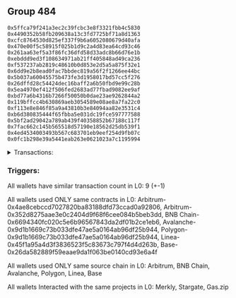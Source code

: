 ## Group 484

```0x42729b7c635fa20ce9246b86eb96e59568f0cd17
0x5ffca79f241a3ec2c39fcbc3e8f3321fbb4c5830
0x4490352b58fb209638a13c3fd7725bf71a8d1363
0xcfc8764530d825ef337f9b6a6052080679d40afa
0x470e00f5c58915f025b1d9c2a4d83ea64cd93c46
0x261aa63ef5a3f86fc36dfd58d33adc8b66d76e1b
0xebddd9ed3f108634971ab21ff405848ad49ca236
0xf537237ab2819c48610b0d853e2d5a5a875f32e1
0x6dd9e2b8ead0fac7bbdec819a56f2f1266ee44bc
0x5b037a60045575b473fe3d1958017bd57cc5f276
0x26dffd28c54424dec16baff2a6b50fbd9e99c28b
0x5ea4970ef412f506fed2683ad77fbad9082ee9af
0xbd77a6b4316b7266f50050b0dae23ae9262844a2
0x119bffcc4b630869aeb3054589e08ae8a7fa22c0
0xf113e8e846f85a9a43810b3e84094aa82e3531c4
0xb6d380835444f65fbba5e031dc19fce597777588
0x5bf2ad29042a789ab439f40358852b67188c117f
0x7fac662c145b565518d57190e18562d25db539f1
0x4ed4534003493b567c683701eb9eef254d9fb07c
0x0fc1b298e39a5441eab263e0621023a7c1195994
```
<details>
<summary>Transactions:</summary>

Hashes: 

Wallet: 0x42729b7c635fa20ce9246b86eb96e59568f0cd17

       Hash: 0x01c33001f5a14776277669fba10351e96d28b0cf8538a1da97429ca263108170
         - source chain: Arbitrum
         - destination chain: Aptos
         - project: Merkly
         - contract: 0x4ae8cebccd7027820ba83188dfd73ccad0a92806
       Hash: 0x1bd7df251fca2501520b8408a4401c03498d0618f50a5db01eb49479c4880462
         - source chain: Arbitrum
         - destination chain: BNB Chain
         - project: Stargate
         - contract: 0x352d8275aae3e0c2404d9f68f6cee084b5beb3dd
         - value USD: 13.145044619
       Hash: 0xfb45eeb1a701913e7193657e7bb953c9beacf7d69034be381534c7bdaa738835
         - source chain: BNB Chain
         - destination chain: Base
         - project: Stargate
         - contract: 0x6694340fc020c5e6b96567843da2df01b2ce1eb6
         - value USD: 12.986066434
       Hash: 0x85973a8bbc0091f60b36137ac65b88db5b2ccbd372059aa82069e350c29d583d
         - source chain: Arbitrum
         - destination chain: BNB Chain
         - project: Stargate
         - contract: 0x352d8275aae3e0c2404d9f68f6cee084b5beb3dd
         - value USD: 93.46812534
       Hash: 0x1431e47b54d68ef6405d1e40163a7ecc4f897e489ea96f7f66027bfdfbbf414f
         - source chain: BNB Chain
         - destination chain: Avalanche
         - project: Stargate
         - contract: 0x6694340fc020c5e6b96567843da2df01b2ce1eb6
         - value USD: 91.612189188
       Hash: 0xf845ab7c624774d295cc5d8333f4de7bf9f723b129d1aaeb09860db47f4e17de
         - source chain: Avalanche
         - destination chain: Polygon
         - project: Stargate
         - contract: 0x9d1b1669c73b033dfe47ae5a0164ab96df25b944
         - value USD: 88.009745992
       Hash: 0xf17a9699ae7160042f0a8a284b667918f2ce9676a79e5d61e3d1855026d7a80b
         - source chain: Polygon
         - destination chain: Base
         - project: Stargate
         - contract: 0x9d1b1669c73b033dfe47ae5a0164ab96df25b944
         - value USD: 87.285753439
       Hash: 0x52279d7588c3dc27430d8137b0ec9333748bc11fb22fadc07d34f8ac6220adcb
         - source chain: Linea
         - destination chain: Base
         - project: Stargate
         - contract: 0x45f1a95a4d3f3836523f5c83673c797f4d4d263b
         - value USD: 47.907550885
       Hash: 0x996a7bdbd322634ce74f0cfa0b4192d897db88de4dc5ea10626b9c51510838e6
         - source chain: Base
         - destination chain: Arbitrum
         - project: Gas.zip
         - contract: 0x26da582889f59eaae9da1f063be0140cd93e6a4f
         - value USD: 7.095787297e-05
Wallet: 0x5ffca79f241a3ec2c39fcbc3e8f3321fbb4c5830

       Hash:0xfd2a9aad8c6b501ee5e445775ad34d7f0280aa11fe503c8282fa60bd2b08f226
         - source chain: Arbitrum
         - destination chain: Aptos
         - project: Merkly
         - contract: 0x4ae8cebccd7027820ba83188dfd73ccad0a92806
       Hash:0xdbaa65e244fcda98f83075f27cae71fc9ff28cc5a9feb4417440e1cfa1ffda79
         - source chain: Arbitrum
         - destination chain: BNB Chain
         - project: Stargate
         - contract: 0x352d8275aae3e0c2404d9f68f6cee084b5beb3dd
         - value USD: 14.342381062
       Hash:0xe13a43dbf72c1bd041e90acd26eda113305544d5d4f68262add6db96bd366b76
         - source chain: BNB Chain
         - destination chain: Base
         - project: Stargate
         - contract: 0x6694340fc020c5e6b96567843da2df01b2ce1eb6
         - value USD: 14.407997228
       Hash:0x1e1c058bec0ce691741937edfa18dec958566e2ebe157e34a6da76bc0aa2b6ed
         - source chain: Arbitrum
         - destination chain: BNB Chain
         - project: Stargate
         - contract: 0x352d8275aae3e0c2404d9f68f6cee084b5beb3dd
         - value USD: 102.87930175
       Hash:0x1eac9abdd241f96ed7778dc0ba9104fbd4be47529faa6af1e7ae9048770a0f2a
         - source chain: BNB Chain
         - destination chain: Avalanche
         - project: Stargate
         - contract: 0x6694340fc020c5e6b96567843da2df01b2ce1eb6
         - value USD: 100.833993342
       Hash:0xa74210b44fe9e5e35fc6ac284c35567017610000edb90deebae1d61db7ef586a
         - source chain: Avalanche
         - destination chain: Polygon
         - project: Stargate
         - contract: 0x9d1b1669c73b033dfe47ae5a0164ab96df25b944
         - value USD: 97.239902916
       Hash:0x7ad5673dc9cdf68329f17392e8f3d32408b8eb5422861b21708a28bc6be049e0
         - source chain: Polygon
         - destination chain: Base
         - project: Stargate
         - contract: 0x9d1b1669c73b033dfe47ae5a0164ab96df25b944
         - value USD: 96.509806118
       Hash:0x95a88d5fe16b07ed534137c2c9de7ea77fa3b46a977579011a6f0886cc865c5d
         - source chain: Linea
         - destination chain: Base
         - project: Stargate
         - contract: 0x45f1a95a4d3f3836523f5c83673c797f4d4d263b
         - value USD: 52.500122325
       Hash:0x042873e16e4fe60610bd3f493d70ae6eb60364cdddac32137d4952d10e502f45
         - source chain: Base
         - destination chain: Linea
         - project: Gas.zip
         - contract: 0x26da582889f59eaae9da1f063be0140cd93e6a4f
         - value USD: 2.652217296e-05
Wallet: 0x4490352b58fb209638a13c3fd7725bf71a8d1363

       Hash:0x0f24bb27e19c77eb2066361cc298c6142175d46b30a3fdcdb0104d0902eacea1
         - source chain: Arbitrum
         - destination chain: Aptos
         - project: Merkly
         - contract: 0x4ae8cebccd7027820ba83188dfd73ccad0a92806
       Hash:0xa7662733b48f44d4b35fd3f72aa280f2e66aaf87f2d0b0a2a16300b544c68f8e
         - source chain: Arbitrum
         - destination chain: BNB Chain
         - project: Stargate
         - contract: 0x352d8275aae3e0c2404d9f68f6cee084b5beb3dd
         - value USD: 18.703191665
       Hash:0xd5d1d89a998efa7d199a96b9e3e1e18154b57f9f62ec57f8352bf3e403d53fc0
         - source chain: BNB Chain
         - destination chain: Base
         - project: Stargate
         - contract: 0x6694340fc020c5e6b96567843da2df01b2ce1eb6
         - value USD: 19.244418911
       Hash:0xd656c6b5347ba20ce0e71291c217cabe6b827526bede8adb2561d608cd0928a7
         - source chain: Arbitrum
         - destination chain: BNB Chain
         - project: Stargate
         - contract: 0x352d8275aae3e0c2404d9f68f6cee084b5beb3dd
         - value USD: 97.013568683
       Hash:0x3db3c3fc7ecd0d96b30d2427334244f368842b26a78140176a1f11e48104b035
         - source chain: BNB Chain
         - destination chain: Avalanche
         - project: Stargate
         - contract: 0x6694340fc020c5e6b96567843da2df01b2ce1eb6
         - value USD: 95.298239571
       Hash:0xe3d506bfceffdf704ed3e5257bdd2caada3a413f4339403af9becae014896dac
         - source chain: Avalanche
         - destination chain: Polygon
         - project: Stargate
         - contract: 0x9d1b1669c73b033dfe47ae5a0164ab96df25b944
         - value USD: 91.869170555
       Hash:0xba0830f2959abb025cc4728c7fe3cee7ffe4d4d7b679a3f2951cf0689f930ad2
         - source chain: Polygon
         - destination chain: Base
         - project: Stargate
         - contract: 0x9d1b1669c73b033dfe47ae5a0164ab96df25b944
         - value USD: 91.007182696
       Hash:0xebeecda1dcf800f193ca59fe2f04a5c2e72dfef88347e1aaa80c6e1b535d09e5
         - source chain: Linea
         - destination chain: Base
         - project: Stargate
         - contract: 0x45f1a95a4d3f3836523f5c83673c797f4d4d263b
         - value USD: 52.602546948
       Hash:0x1a3b56a93e40639f85ca93a0c4b75efe2436ca6f5a7885d6a26875fd2099f8bc
         - source chain: Base
         - destination chain: Linea
         - project: Gas.zip
         - contract: 0x26da582889f59eaae9da1f063be0140cd93e6a4f
         - value USD: 0.0001277886516
Wallet: 0xcfc8764530d825ef337f9b6a6052080679d40afa

       Hash:0x5d01abe9f5e3b47ec3a992f88718ab30902b8caf3b48842d814a7732a70880e1
         - source chain: Arbitrum
         - destination chain: Aptos
         - project: Merkly
         - contract: 0x4ae8cebccd7027820ba83188dfd73ccad0a92806
       Hash:0x7541d6e9ea837806fdb97a8cd3bb433ba420689850cadc3da9e4f5e7b9e295aa
         - source chain: Arbitrum
         - destination chain: BNB Chain
         - project: Stargate
         - contract: 0x352d8275aae3e0c2404d9f68f6cee084b5beb3dd
         - value USD: 18.360110725
       Hash:0x6b9124f5222342305c2edb87a18e06e34b25e4ee36631457bb0481ecb57ec438
         - source chain: BNB Chain
         - destination chain: Base
         - project: Stargate
         - contract: 0x6694340fc020c5e6b96567843da2df01b2ce1eb6
         - value USD: 18.762492482
       Hash:0x7e65e3944d8c2c18c8bbb016079d719df615d28d3ee78b540dff1fe5246e37d6
         - source chain: Arbitrum
         - destination chain: BNB Chain
         - project: Stargate
         - contract: 0x352d8275aae3e0c2404d9f68f6cee084b5beb3dd
         - value USD: 91.235650771
       Hash:0x989c1fa19788b78d617973623feee3897f64e5e2fc86e77a8ca605363956e2c2
         - source chain: BNB Chain
         - destination chain: Avalanche
         - project: Stargate
         - contract: 0x6694340fc020c5e6b96567843da2df01b2ce1eb6
         - value USD: 89.334756332
       Hash:0x9398bb40e678a33481147b4ba1b782ff101141a1144ef7c48b3db8ee372a8701
         - source chain: Avalanche
         - destination chain: Polygon
         - project: Stargate
         - contract: 0x9d1b1669c73b033dfe47ae5a0164ab96df25b944
         - value USD: 86.520789316
       Hash:0x4379a18ccc399e246c6b8f1544fb319b3c8b1248b620596a523ba96c5a12b4d0
         - source chain: Polygon
         - destination chain: Base
         - project: Stargate
         - contract: 0x9d1b1669c73b033dfe47ae5a0164ab96df25b944
         - value USD: 85.2574087
       Hash:0xd404b472561a7235a36de2f989d201899646792a2b11c8ad639e04b8716e6c19
         - source chain: Linea
         - destination chain: Base
         - project: Stargate
         - contract: 0x45f1a95a4d3f3836523f5c83673c797f4d4d263b
         - value USD: 53.158242283
       Hash:0x21d896eea45d366176f45a667ae0ebb5f992428af2158951deb95d3e99c4d00f
         - source chain: Base
         - destination chain: Linea
         - project: Gas.zip
         - contract: 0x26da582889f59eaae9da1f063be0140cd93e6a4f
         - value USD: 0.0001642996949
Wallet: 0x470e00f5c58915f025b1d9c2a4d83ea64cd93c46

       Hash:0xc6d14e5afb22ed3e5a4ee58b27c26ceb533d063df750d6322fba45ba1582d86a
         - source chain: Arbitrum
         - destination chain: Aptos
         - project: Merkly
         - contract: 0x4ae8cebccd7027820ba83188dfd73ccad0a92806
       Hash:0xdcd46028e7411444f0738b37a1c0bee565406ef252e6eb141c1483f76195408e
         - source chain: Arbitrum
         - destination chain: BNB Chain
         - project: Stargate
         - contract: 0x352d8275aae3e0c2404d9f68f6cee084b5beb3dd
         - value USD: 17.502313948
       Hash:0x1a5d8ee77c72a33571fe58df1e98847722ed805ad1125901a59c9a7466858b75
         - source chain: BNB Chain
         - destination chain: Base
         - project: Stargate
         - contract: 0x6694340fc020c5e6b96567843da2df01b2ce1eb6
         - value USD: 17.898197906
       Hash:0x738526b46092b5aa9bf1aca82439bc66027a3051329c80c12028d7350794062d
         - source chain: Arbitrum
         - destination chain: BNB Chain
         - project: Stargate
         - contract: 0x352d8275aae3e0c2404d9f68f6cee084b5beb3dd
         - value USD: 94.560780129
       Hash:0x4aa6751015b5456cf1af1b1f1aaf6d2f47a1b48962b52da9ecbde712cb110c78
         - source chain: BNB Chain
         - destination chain: Avalanche
         - project: Stargate
         - contract: 0x6694340fc020c5e6b96567843da2df01b2ce1eb6
         - value USD: 92.482980984
       Hash:0x6c5178aeed4da7d7364f9a8a25a621eb17666218b698114464d9c19fb255823c
         - source chain: Avalanche
         - destination chain: Polygon
         - project: Stargate
         - contract: 0x9d1b1669c73b033dfe47ae5a0164ab96df25b944
         - value USD: 89.564302958
       Hash:0xc84bb5dc9f767f2af468af192c98e38babca2ad52885918f39849ee61b078ebd
         - source chain: Polygon
         - destination chain: Base
         - project: Stargate
         - contract: 0x9d1b1669c73b033dfe47ae5a0164ab96df25b944
         - value USD: 88.456098505
       Hash:0x13afbb269cb5601d850a7c3cd18a75c65b342bb5c4a07861cebda623189f11e3
         - source chain: Linea
         - destination chain: Base
         - project: Stargate
         - contract: 0x45f1a95a4d3f3836523f5c83673c797f4d4d263b
         - value USD: 52.173132506
       Hash:0x918750f62d7bb3efb1d065fe62da212bc3513d87e35cd99dabd61e52e95375cd
         - source chain: Base
         - destination chain: Kava
         - project: Gas.zip
         - contract: 0x26da582889f59eaae9da1f063be0140cd93e6a4f
         - value USD: 6.096807983e-09
Wallet: 0x261aa63ef5a3f86fc36dfd58d33adc8b66d76e1b

       Hash:0xd369cfbc0629bd84964f7e5eab2d3b78c15f4b6b88413801974a7be4d4684b78
         - source chain: Arbitrum
         - destination chain: Aptos
         - project: Merkly
         - contract: 0x4ae8cebccd7027820ba83188dfd73ccad0a92806
       Hash:0x87d368ccd6a0c7ce1d5a7a878a31de577333ed8342467c9b85e7a2daa6681548
         - source chain: Arbitrum
         - destination chain: BNB Chain
         - project: Stargate
         - contract: 0x352d8275aae3e0c2404d9f68f6cee084b5beb3dd
         - value USD: 20.018114605
       Hash:0xb85df8b757646dc0ad7eaa50ec9ed4d6841621d9338e44a82c4bf097cb6e4bac
         - source chain: BNB Chain
         - destination chain: Base
         - project: Stargate
         - contract: 0x6694340fc020c5e6b96567843da2df01b2ce1eb6
         - value USD: 20.699566142
       Hash:0xcaa6e3e068a3dee1db873ad1d6684bf2ddc445db97736bce9da86baccabb1ea0
         - source chain: Arbitrum
         - destination chain: BNB Chain
         - project: Stargate
         - contract: 0x352d8275aae3e0c2404d9f68f6cee084b5beb3dd
         - value USD: 102.044023652
       Hash:0x6a2a4a4c93e03472319b0cbd8813a52bdb4d1b533773a0da5bd7dafffe17fb1b
         - source chain: BNB Chain
         - destination chain: Avalanche
         - project: Stargate
         - contract: 0x6694340fc020c5e6b96567843da2df01b2ce1eb6
         - value USD: 99.980529866
       Hash:0x3a3c50ea66830b1c5de021680b9dbd48dd7042fd9fc40c1636ba85c8d14c84b3
         - source chain: Avalanche
         - destination chain: Polygon
         - project: Stargate
         - contract: 0x9d1b1669c73b033dfe47ae5a0164ab96df25b944
         - value USD: 96.989976381
       Hash:0x3794bb94113f3b145f2faebaa883944070c312c4a38318ffd5fa0cedd8ea3b4c
         - source chain: Polygon
         - destination chain: Base
         - project: Stargate
         - contract: 0x9d1b1669c73b033dfe47ae5a0164ab96df25b944
         - value USD: 95.857701929
       Hash:0xcb4a88ed24d4fb7d7c53c50d455cb0ca997d6b3fd6a680d5b6e5ee28699731a0
         - source chain: Linea
         - destination chain: Base
         - project: Stargate
         - contract: 0x45f1a95a4d3f3836523f5c83673c797f4d4d263b
         - value USD: 37.484540052
       Hash:0x66888211cd4f6dfd050310c4d8b3a2b8c6a564bee924e7f3419e52c4ef5e519a
         - source chain: Base
         - destination chain: Metis
         - project: Gas.zip
         - contract: 0x26da582889f59eaae9da1f063be0140cd93e6a4f
         - value USD: 2.981821373e-06
Wallet: 0xebddd9ed3f108634971ab21ff405848ad49ca236

       Hash:0x65b38fc045ff323ac820325f3aafb8ef9f0a25bae0005486b7453b3da484a7a1
         - source chain: Arbitrum
         - destination chain: Aptos
         - project: Merkly
         - contract: 0x4ae8cebccd7027820ba83188dfd73ccad0a92806
       Hash:0x89f936bd2575b90c4ec6300ff27176c1bac0e43bb4b6e1f9519dc9ea01d0cbcf
         - source chain: Arbitrum
         - destination chain: BNB Chain
         - project: Stargate
         - contract: 0x352d8275aae3e0c2404d9f68f6cee084b5beb3dd
         - value USD: 19.194165776
       Hash:0x86d65d43a41aa5ae84df79a493711312cb68d4ab02f28b3fce827c19f527cf0e
         - source chain: BNB Chain
         - destination chain: Base
         - project: Stargate
         - contract: 0x6694340fc020c5e6b96567843da2df01b2ce1eb6
         - value USD: 19.723411418
       Hash:0xb085d33b1115295b9e930f267d464c081d965878ce698b35a0535e7431ec7802
         - source chain: Arbitrum
         - destination chain: BNB Chain
         - project: Stargate
         - contract: 0x352d8275aae3e0c2404d9f68f6cee084b5beb3dd
         - value USD: 95.472035877
       Hash:0x5b051706b08ccaba5b49b02ce86cae58888461a0984da610caa8f36a95fb6e29
         - source chain: BNB Chain
         - destination chain: Avalanche
         - project: Stargate
         - contract: 0x6694340fc020c5e6b96567843da2df01b2ce1eb6
         - value USD: 93.913048717
       Hash:0x213f7014d2e323c82b0a44577a386a5019f9342a09ba1d02db898840abe28c8f
         - source chain: Avalanche
         - destination chain: Polygon
         - project: Stargate
         - contract: 0x9d1b1669c73b033dfe47ae5a0164ab96df25b944
         - value USD: 91.734851819
       Hash:0x13ebc27eb0ead1620996c8c8a49a020c8ba48a5c0ad718305b16fce80966c140
         - source chain: Polygon
         - destination chain: Base
         - project: Stargate
         - contract: 0x9d1b1669c73b033dfe47ae5a0164ab96df25b944
         - value USD: 90.607535577
       Hash:0x22ff84ebbc7d1747528a762cb0be354f8876bf21297baf8167ec37e4c1c06146
         - source chain: Linea
         - destination chain: Base
         - project: Stargate
         - contract: 0x45f1a95a4d3f3836523f5c83673c797f4d4d263b
         - value USD: 49.779289381
       Hash:0x05dd0141017d84fb685cfcee987b8b6a333231e2d52000dc26a3775b64b5c75f
         - source chain: Base
         - destination chain: Linea
         - project: Gas.zip
         - contract: 0x26da582889f59eaae9da1f063be0140cd93e6a4f
         - value USD: 0.0001043664728
Wallet: 0xf537237ab2819c48610b0d853e2d5a5a875f32e1

       Hash:0xb6cb864e40c224dc13c2c60d332810f9377b5aebd416542f0ab1a2aa1db89508
         - source chain: Arbitrum
         - destination chain: Aptos
         - project: Merkly
         - contract: 0x4ae8cebccd7027820ba83188dfd73ccad0a92806
       Hash:0xc6f27bd03210a9e80777223510720f1b31a747c365f13b8caccd806d718dd18c
         - source chain: Arbitrum
         - destination chain: BNB Chain
         - project: Stargate
         - contract: 0x352d8275aae3e0c2404d9f68f6cee084b5beb3dd
         - value USD: 18.415122384
       Hash:0xa35a784f609a0f3378e7a23559a37c0e838366240cc247f575c90f051b0d029c
         - source chain: BNB Chain
         - destination chain: Base
         - project: Stargate
         - contract: 0x6694340fc020c5e6b96567843da2df01b2ce1eb6
         - value USD: 18.843838042
       Hash:0x7161f4b702dd43b52274838fb8cf8c340a22b29521964b62fe5654c28536ece5
         - source chain: Arbitrum
         - destination chain: BNB Chain
         - project: Stargate
         - contract: 0x352d8275aae3e0c2404d9f68f6cee084b5beb3dd
         - value USD: 93.583611009
       Hash:0x7bde92b579255a8343446ca27cde0b724b05284f85a9975cae3d5aa716586110
         - source chain: BNB Chain
         - destination chain: Avalanche
         - project: Stargate
         - contract: 0x6694340fc020c5e6b96567843da2df01b2ce1eb6
         - value USD: 92.008754074
       Hash:0x74cc1955777375d2670f6909e765e64cc5fe11af7e017b6ea303cdf33a7752cf
         - source chain: Avalanche
         - destination chain: Polygon
         - project: Stargate
         - contract: 0x9d1b1669c73b033dfe47ae5a0164ab96df25b944
         - value USD: 89.620352769
       Hash:0x0f8720840e21a53ccd5413ff4a59e8846cfc9ae86589c99dac4cc6877fbb88b4
         - source chain: Polygon
         - destination chain: Base
         - project: Stargate
         - contract: 0x9d1b1669c73b033dfe47ae5a0164ab96df25b944
         - value USD: 88.514635957
       Hash:0x69b9c2dd763886233b7e2c75fda373749eb18a0ad158d518b400c5bf5e6dd320
         - source chain: Linea
         - destination chain: Base
         - project: Stargate
         - contract: 0x45f1a95a4d3f3836523f5c83673c797f4d4d263b
         - value USD: 48.315424796
       Hash:0x7ec2b681fb44f57ad85e26d34e2cdca7e78ed96ce361b90699bca91bece3636a
         - source chain: Base
         - destination chain: Arbitrum
         - project: Gas.zip
         - contract: 0x26da582889f59eaae9da1f063be0140cd93e6a4f
         - value USD: 0.0001522441617
Wallet: 0x6dd9e2b8ead0fac7bbdec819a56f2f1266ee44bc

       Hash:0xb37283f482969534fa780641fb038de98d260a335f9a2cdab4364ce42b9ca1cb
         - source chain: Arbitrum
         - destination chain: Aptos
         - project: Merkly
         - contract: 0x4ae8cebccd7027820ba83188dfd73ccad0a92806
       Hash:0x7b41410c695e5948a9d161ede7596b5f9639682df1d39ef03a5db22a2b32822b
         - source chain: Arbitrum
         - destination chain: BNB Chain
         - project: Stargate
         - contract: 0x352d8275aae3e0c2404d9f68f6cee084b5beb3dd
         - value USD: 16.371664178
       Hash:0xaa9f9c5cc431fd41757f03db8c2bb4f65f39b1629b82aeeae972b1f3e57269f3
         - source chain: BNB Chain
         - destination chain: Base
         - project: Stargate
         - contract: 0x6694340fc020c5e6b96567843da2df01b2ce1eb6
         - value USD: 16.398396644
       Hash:0x66138e48ae58928f0a7096e7a9d595e772ddddd80174bf788400fc947c882cb4
         - source chain: Arbitrum
         - destination chain: BNB Chain
         - project: Stargate
         - contract: 0x352d8275aae3e0c2404d9f68f6cee084b5beb3dd
         - value USD: 96.76405799
       Hash:0x8aa5d068631873f902d14ea7d5296fbadfa152fc137515f34628bdb97d3c0b06
         - source chain: BNB Chain
         - destination chain: Avalanche
         - project: Stargate
         - contract: 0x6694340fc020c5e6b96567843da2df01b2ce1eb6
         - value USD: 95.214726129
       Hash:0x10dcdaa0ddffe8f4d0869dc3f11b0e3ff78615d289cee5b800a69de21fbf61ec
         - source chain: Avalanche
         - destination chain: Polygon
         - project: Stargate
         - contract: 0x9d1b1669c73b033dfe47ae5a0164ab96df25b944
         - value USD: 93.080454305
       Hash:0x610dc4caabd789e2fe391e8b07a2672b7a5853db6f42606c3832985a23a4daed
         - source chain: Polygon
         - destination chain: Base
         - project: Stargate
         - contract: 0x9d1b1669c73b033dfe47ae5a0164ab96df25b944
         - value USD: 91.895774469
       Hash:0xc800ce81978303c350d829b24b62816f0e36798b105207079a470bd635f6e067
         - source chain: Linea
         - destination chain: Base
         - project: Stargate
         - contract: 0x45f1a95a4d3f3836523f5c83673c797f4d4d263b
         - value USD: 54.300280487
       Hash:0x764c28be1adfcfd204c1b8d06d0320673c91425bb89b0072f169d79032365d7a
         - source chain: Base
         - destination chain: Linea
         - project: Gas.zip
         - contract: 0x26da582889f59eaae9da1f063be0140cd93e6a4f
         - value USD: 8.266651314e-05
Wallet: 0x5b037a60045575b473fe3d1958017bd57cc5f276

       Hash:0x44de739807b1e84e07b83e749420e0af9364b8cfbde8ec2cd588bd5dba9e71fd
         - source chain: Arbitrum
         - destination chain: Aptos
         - project: Merkly
         - contract: 0x4ae8cebccd7027820ba83188dfd73ccad0a92806
       Hash:0xe93dd60bfe76a9d5b91ff7b09806d1ded72b7aa9d22089f866ab72a4a38a5727
         - source chain: Arbitrum
         - destination chain: BNB Chain
         - project: Stargate
         - contract: 0x352d8275aae3e0c2404d9f68f6cee084b5beb3dd
         - value USD: 15.743346777
       Hash:0x261f42f760617c9fca45465130495e2e7001b6355888a23a1a06625e58c4b80b
         - source chain: BNB Chain
         - destination chain: Base
         - project: Stargate
         - contract: 0x6694340fc020c5e6b96567843da2df01b2ce1eb6
         - value USD: 15.840705408
       Hash:0xdbee2d94ef7588dbf6cd5d2bb1aac94db459da35d4b6f222d97706032a5cc6a3
         - source chain: Arbitrum
         - destination chain: BNB Chain
         - project: Stargate
         - contract: 0x352d8275aae3e0c2404d9f68f6cee084b5beb3dd
         - value USD: 106.731404044
       Hash:0x90a9039bbd5dd50f5bc499c4e084ccfb57bf28c5cf8332a3c429cb9ea2075976
         - source chain: BNB Chain
         - destination chain: Avalanche
         - project: Stargate
         - contract: 0x6694340fc020c5e6b96567843da2df01b2ce1eb6
         - value USD: 105.123841638
       Hash:0x9952fdf028c5c66964cd9e9f7dabd6e034d23be9272031ca84415eccab30e3d2
         - source chain: Avalanche
         - destination chain: Polygon
         - project: Stargate
         - contract: 0x9d1b1669c73b033dfe47ae5a0164ab96df25b944
         - value USD: 102.710362279
       Hash:0xed2d70284287dbffa95a39bafe5a317687585e969041ef4cdabc00163a3da2db
         - source chain: Polygon
         - destination chain: Base
         - project: Stargate
         - contract: 0x9d1b1669c73b033dfe47ae5a0164ab96df25b944
         - value USD: 101.599046724
       Hash:0x9c66e34ffdda0eb0199f7d6fe12d01f919897380982cb029303b437d031195ed
         - source chain: Linea
         - destination chain: Base
         - project: Stargate
         - contract: 0x45f1a95a4d3f3836523f5c83673c797f4d4d263b
         - value USD: 53.700829303
       Hash:0x7aff9f70f07212e546138bf31274a80fa9b4e0a42b231c258a9fc9543001f06e
         - source chain: Base
         - destination chain: Base
         - project: Gas.zip
         - contract: 0x26da582889f59eaae9da1f063be0140cd93e6a4f
         - value USD: 0.0001070525488
Wallet: 0x26dffd28c54424dec16baff2a6b50fbd9e99c28b

       Hash:0xa6250775159adf29bd30a80a5c38dd87852ee9f44ea759f05a1847d6c9f744f7
         - source chain: Arbitrum
         - destination chain: Aptos
         - project: Merkly
         - contract: 0x4ae8cebccd7027820ba83188dfd73ccad0a92806
       Hash:0x99216c53ee474120bd1046dbe43550f823fe0152ed1fb9ec0c19b72349ca4adf
         - source chain: Arbitrum
         - destination chain: BNB Chain
         - project: Stargate
         - contract: 0x352d8275aae3e0c2404d9f68f6cee084b5beb3dd
         - value USD: 13.751691699
       Hash:0xe890725f4119c443d17c726051cab9744c4b1b45d548b8fdc494f4a1962b07eb
         - source chain: BNB Chain
         - destination chain: Base
         - project: Stargate
         - contract: 0x6694340fc020c5e6b96567843da2df01b2ce1eb6
         - value USD: 13.547850956
       Hash:0x25e2a22435ff8f67e1b7410e37aa538db2b12b16f56033dabe79e3935e996520
         - source chain: Arbitrum
         - destination chain: BNB Chain
         - project: Stargate
         - contract: 0x352d8275aae3e0c2404d9f68f6cee084b5beb3dd
         - value USD: 91.170055439
       Hash:0x3798edbcf40995b685002a7146788b033cfa6547cba793f76fd8e70b9000f60b
         - source chain: BNB Chain
         - destination chain: Avalanche
         - project: Stargate
         - contract: 0x6694340fc020c5e6b96567843da2df01b2ce1eb6
         - value USD: 89.761645027
       Hash:0x12bd941281f8cc8912933285ef9c700609732627647e382ceca7ae79fad480a2
         - source chain: Avalanche
         - destination chain: Polygon
         - project: Stargate
         - contract: 0x9d1b1669c73b033dfe47ae5a0164ab96df25b944
         - value USD: 87.638004348
       Hash:0x808e06a0fbed5a5b7aa6ba7f23bb878342a6dba2140f8095f8a1df077b21da52
         - source chain: Polygon
         - destination chain: Base
         - project: Stargate
         - contract: 0x9d1b1669c73b033dfe47ae5a0164ab96df25b944
         - value USD: 86.558178404
       Hash:0x57ee1b12dcbd7bf2a45b93f2cb80305132240acf8cc49c70179bc73869585819
         - source chain: Linea
         - destination chain: Base
         - project: Stargate
         - contract: 0x45f1a95a4d3f3836523f5c83673c797f4d4d263b
         - value USD: 53.261137825
       Hash:0xfdd853b6edd1b01532d5e44d1d578f943b872bd062f55ef7753ad94f85225c3f
         - source chain: Base
         - destination chain: Scroll
         - project: Gas.zip
         - contract: 0x26da582889f59eaae9da1f063be0140cd93e6a4f
         - value USD: 6.471343787e-05
Wallet: 0x5ea4970ef412f506fed2683ad77fbad9082ee9af

       Hash:0xf87f02f82f401538df37af4ee751c146342879b45e1ebbbae0071af2ceb51999
         - source chain: Arbitrum
         - destination chain: Aptos
         - project: Merkly
         - contract: 0x4ae8cebccd7027820ba83188dfd73ccad0a92806
       Hash:0xbc092be29fab5cc554e6271dcab78c822edda42f5d809586e5a44ce422640bb6
         - source chain: Arbitrum
         - destination chain: BNB Chain
         - project: Stargate
         - contract: 0x352d8275aae3e0c2404d9f68f6cee084b5beb3dd
         - value USD: 15.199702205
       Hash:0xc0e58fdf2c6becec1023ddf6e9e519afe5115b77f8000fc3f7dd5f22834293f3
         - source chain: BNB Chain
         - destination chain: Base
         - project: Stargate
         - contract: 0x6694340fc020c5e6b96567843da2df01b2ce1eb6
         - value USD: 15.157419709
       Hash:0x32ba121c86aaebe1c9395e6477587816380dc034e8d5a946bab8165ac8e1b0c5
         - source chain: Arbitrum
         - destination chain: BNB Chain
         - project: Stargate
         - contract: 0x352d8275aae3e0c2404d9f68f6cee084b5beb3dd
         - value USD: 99.617214399
       Hash:0x3ca0dc84cd2d5d308e85f3e1988ef20e7a335291c65489b5eb7ffbef0d0e3ef1
         - source chain: BNB Chain
         - destination chain: Avalanche
         - project: Stargate
         - contract: 0x6694340fc020c5e6b96567843da2df01b2ce1eb6
         - value USD: 97.932278107
       Hash:0xe2545db4700c599fd46ae556ba819c9fc8c6340140e24e7aab81ed616f8f3838
         - source chain: Avalanche
         - destination chain: Polygon
         - project: Stargate
         - contract: 0x9d1b1669c73b033dfe47ae5a0164ab96df25b944
         - value USD: 96.366372106
       Hash:0x810b5b26d35e6d86efaa9f5e36ba29bba3668b09cae8c2c67239c0d1521bae73
         - source chain: Polygon
         - destination chain: Base
         - project: Stargate
         - contract: 0x9d1b1669c73b033dfe47ae5a0164ab96df25b944
         - value USD: 94.756497309
       Hash:0xcbb646826cba0b3d276bfea3c569ec6bd9fd7adb209f7b99083d2805a7be49a8
         - source chain: Linea
         - destination chain: Base
         - project: Stargate
         - contract: 0x45f1a95a4d3f3836523f5c83673c797f4d4d263b
         - value USD: 48.158598044
       Hash:0x76d1a813a4a0d7eca80ee2db08aa829b1de7d3c9d23b5490b78872f8c93e03ef
         - source chain: Base
         - destination chain: Zora
         - project: Gas.zip
         - contract: 0x26da582889f59eaae9da1f063be0140cd93e6a4f
         - value USD: 0.0001036103447
Wallet: 0xbd77a6b4316b7266f50050b0dae23ae9262844a2

       Hash:0xf241e88d0f6409010d8783e5c5ff4d1f9f12b3a0911759a4eb8c281f810d1c71
         - source chain: Arbitrum
         - destination chain: Aptos
         - project: Merkly
         - contract: 0x4ae8cebccd7027820ba83188dfd73ccad0a92806
       Hash:0x74e909cdfc2c97b51433389f4b3208cf62b367b6a2b0ab3b0b577baec1c79a40
         - source chain: Arbitrum
         - destination chain: BNB Chain
         - project: Stargate
         - contract: 0x352d8275aae3e0c2404d9f68f6cee084b5beb3dd
         - value USD: 16.265387976
       Hash:0x12c37e050f1d6b04913cafaac8d29ca2d7d894a9582a0b155b5854f42da4ac5f
         - source chain: BNB Chain
         - destination chain: Base
         - project: Stargate
         - contract: 0x6694340fc020c5e6b96567843da2df01b2ce1eb6
         - value USD: 16.400126188
       Hash:0x1263e0e0b6a883fc5fe185d37a8b9104cb3149e8d88b72f901369e691bf90466
         - source chain: Arbitrum
         - destination chain: BNB Chain
         - project: Stargate
         - contract: 0x352d8275aae3e0c2404d9f68f6cee084b5beb3dd
         - value USD: 97.236941056
       Hash:0x03684a4c4ab6bb5e89b078cb741b5a7267724063c9ab3d6f003015dd8c752a54
         - source chain: BNB Chain
         - destination chain: Avalanche
         - project: Stargate
         - contract: 0x6694340fc020c5e6b96567843da2df01b2ce1eb6
         - value USD: 95.299368266
       Hash:0x360f85f7765255f48cd229ad45b181a3954ed4da16fc27b35159f31b00eb813b
         - source chain: Avalanche
         - destination chain: Polygon
         - project: Stargate
         - contract: 0x9d1b1669c73b033dfe47ae5a0164ab96df25b944
         - value USD: 93.568000758
       Hash:0xa07502e14ba19c5fe4e1894dcbd1c2c2bc67684fd2f340102c98a31154f1479e
         - source chain: Polygon
         - destination chain: Base
         - project: Stargate
         - contract: 0x9d1b1669c73b033dfe47ae5a0164ab96df25b944
         - value USD: 92.187745793
       Hash:0x59085d9bb992b914ba279f6a59d91835c6433a83fe3943890f878a87120cf1ba
         - source chain: Linea
         - destination chain: Base
         - project: Stargate
         - contract: 0x45f1a95a4d3f3836523f5c83673c797f4d4d263b
         - value USD: 54.249182339
       Hash:0x8bd5fb8c05e23dfc94236dc0f1496a1e041c6098f767dbbe6673aecc70ed8776
         - source chain: Base
         - destination chain: Base
         - project: Gas.zip
         - contract: 0x26da582889f59eaae9da1f063be0140cd93e6a4f
         - value USD: 8.502244231e-05
Wallet: 0x119bffcc4b630869aeb3054589e08ae8a7fa22c0

       Hash:0xfd95109e6da2fe0aea2a29f9434c9043fae31beb2478af3a77abf9eddfd900d8
         - source chain: Arbitrum
         - destination chain: Aptos
         - project: Merkly
         - contract: 0x4ae8cebccd7027820ba83188dfd73ccad0a92806
       Hash:0x3165d6dad36e9f8d213a8dfd9386d6475ae86916f0551b400f6a9567d77451f8
         - source chain: Arbitrum
         - destination chain: BNB Chain
         - project: Stargate
         - contract: 0x352d8275aae3e0c2404d9f68f6cee084b5beb3dd
         - value USD: 16.308342915
       Hash:0x31d99becf00d8115c6855889f653d272fde3a43a8e395a347ca163317990dcf5
         - source chain: BNB Chain
         - destination chain: Base
         - project: Stargate
         - contract: 0x6694340fc020c5e6b96567843da2df01b2ce1eb6
         - value USD: 16.393310046
       Hash:0xd137883634e3a277e2631c06a5f78702105ffc4717c13ac746eed4e9f95a2b4a
         - source chain: Arbitrum
         - destination chain: BNB Chain
         - project: Stargate
         - contract: 0x352d8275aae3e0c2404d9f68f6cee084b5beb3dd
         - value USD: 99.873842996
       Hash:0xc778798778bc1c32f73cf53297c26cb21546424fe82a2a37f9e2c314db728074
         - source chain: BNB Chain
         - destination chain: Avalanche
         - project: Stargate
         - contract: 0x6694340fc020c5e6b96567843da2df01b2ce1eb6
         - value USD: 97.274218852
       Hash:0x1b1e149846be5338721d17aec4f2ed2abdc68d58f85920499518e57f1e8ad921
         - source chain: Avalanche
         - destination chain: Polygon
         - project: Stargate
         - contract: 0x9d1b1669c73b033dfe47ae5a0164ab96df25b944
         - value USD: 95.369734121
       Hash:0x60660fcefac309dfc6e45e8f17476c2cbdd295980c8ced9d45ade980210ffaca
         - source chain: Polygon
         - destination chain: Base
         - project: Stargate
         - contract: 0x9d1b1669c73b033dfe47ae5a0164ab96df25b944
         - value USD: 93.961715644
       Hash:0xa8b0d13796479abdbfaf155fbba91c371cd2753655e64e636f1cb08900b58792
         - source chain: Linea
         - destination chain: Base
         - project: Stargate
         - contract: 0x45f1a95a4d3f3836523f5c83673c797f4d4d263b
         - value USD: 50.076910935
       Hash:0x6a0ffe9b9d97dd1d5099b7d04794a1b88a5aaca511a28b7864945f95edda08fe
         - source chain: Base
         - destination chain: Metis
         - project: Gas.zip
         - contract: 0x26da582889f59eaae9da1f063be0140cd93e6a4f
         - value USD: 7.029069979e-07
Wallet: 0xf113e8e846f85a9a43810b3e84094aa82e3531c4

       Hash:0x7c0764edf3129c934eea22fdcfe5a87728623a67b7eefb75b562656c06e946da
         - source chain: Arbitrum
         - destination chain: Aptos
         - project: Merkly
         - contract: 0x4ae8cebccd7027820ba83188dfd73ccad0a92806
       Hash:0x993ece6bf724bfa047a1e1fe6af96ba8790d5149220b33e9875f4f8e8c6dc114
         - source chain: Arbitrum
         - destination chain: BNB Chain
         - project: Stargate
         - contract: 0x352d8275aae3e0c2404d9f68f6cee084b5beb3dd
         - value USD: 16.064481608
       Hash:0x51453fbcca8617636bf1949e5e7ca51285c056c826ce813c8dcdc6d6a1698540
         - source chain: BNB Chain
         - destination chain: Base
         - project: Stargate
         - contract: 0x6694340fc020c5e6b96567843da2df01b2ce1eb6
         - value USD: 16.167374053
       Hash:0x9dcf988cf8e0a4c12fe36236504ba60ad9b0c8106c74e04fdac9bfca65e88b84
         - source chain: Arbitrum
         - destination chain: BNB Chain
         - project: Stargate
         - contract: 0x352d8275aae3e0c2404d9f68f6cee084b5beb3dd
         - value USD: 96.387165117
       Hash:0x472b29b5bde3ecaf28628a42d630a38b42a22aa90751286a74bb2b11f2711dfe
         - source chain: BNB Chain
         - destination chain: Avalanche
         - project: Stargate
         - contract: 0x6694340fc020c5e6b96567843da2df01b2ce1eb6
         - value USD: 94.574840964
       Hash:0xf2e5258aa01f7325bbcc713dbfe5e16da4fefcb39d1917480acdb93b599356bf
         - source chain: Avalanche
         - destination chain: Polygon
         - project: Stargate
         - contract: 0x9d1b1669c73b033dfe47ae5a0164ab96df25b944
         - value USD: 92.741698316
       Hash:0x021e812c0258c67248b3f70ac2c2528e97e0c92313a5a0e3698f702ab9e53e69
         - source chain: Polygon
         - destination chain: Base
         - project: Stargate
         - contract: 0x9d1b1669c73b033dfe47ae5a0164ab96df25b944
         - value USD: 91.349962204
       Hash:0x679505638be9edb2c8ad96d05ca9e7d4bae77517888e575c7242c3c2c888bfbd
         - source chain: Linea
         - destination chain: Base
         - project: Stargate
         - contract: 0x45f1a95a4d3f3836523f5c83673c797f4d4d263b
         - value USD: 51.391745521
       Hash:0x50bc52e94beb7407358c8b359f1f0d1e096a6053b2bd4116857d93e051e4e527
         - source chain: Base
         - destination chain: Linea
         - project: Gas.zip
         - contract: 0x26da582889f59eaae9da1f063be0140cd93e6a4f
         - value USD: 9.283705825e-05
Wallet: 0xb6d380835444f65fbba5e031dc19fce597777588

       Hash:0xc32c8e0bac080bf7cad0343a5a8475ad859165da3762ace6b5c263009d0e40bb
         - source chain: Arbitrum
         - destination chain: Aptos
         - project: Merkly
         - contract: 0x4ae8cebccd7027820ba83188dfd73ccad0a92806
       Hash:0x688fc18cbe6f1e0e4876e8620be444ec1968fd47debe3c7c0e7a45b07bb6b52b
         - source chain: Arbitrum
         - destination chain: BNB Chain
         - project: Stargate
         - contract: 0x352d8275aae3e0c2404d9f68f6cee084b5beb3dd
         - value USD: 13.228044736
       Hash:0x79811a1fb48f98ce73d1f36dc7126a78b701a14bb2cea33e9942bb41d140c18e
         - source chain: BNB Chain
         - destination chain: Base
         - project: Stargate
         - contract: 0x6694340fc020c5e6b96567843da2df01b2ce1eb6
         - value USD: 13.039187126
       Hash:0x91c2cfb3637cda6d95e6c72adbfd6a043af80992f15c73c42b2a43e7d6f728e1
         - source chain: Arbitrum
         - destination chain: BNB Chain
         - project: Stargate
         - contract: 0x352d8275aae3e0c2404d9f68f6cee084b5beb3dd
         - value USD: 103.628845957
       Hash:0xf26cfc0c975f3b604e9fd910f1c4745f803101ce5697bda084fbacfdd83b8df7
         - source chain: BNB Chain
         - destination chain: Avalanche
         - project: Stargate
         - contract: 0x6694340fc020c5e6b96567843da2df01b2ce1eb6
         - value USD: 101.980198748
       Hash:0x22bf3a8abf9ce7f81aab0f3e174223a0d929235a87bfeae4689f25cde1e33191
         - source chain: Avalanche
         - destination chain: Polygon
         - project: Stargate
         - contract: 0x9d1b1669c73b033dfe47ae5a0164ab96df25b944
         - value USD: 99.963608519
       Hash:0x52456811eea63b4d0150fa037c0c8152ce3009c3e3bd73728c65cbfaef1389ff
         - source chain: Polygon
         - destination chain: Base
         - project: Stargate
         - contract: 0x9d1b1669c73b033dfe47ae5a0164ab96df25b944
         - value USD: 98.542392455
       Hash:0x2b2d81d5a189a2aa9dc62332b22a68a5fc47c5c4912d7189566d6752e900b0c2
         - source chain: Linea
         - destination chain: Base
         - project: Stargate
         - contract: 0x45f1a95a4d3f3836523f5c83673c797f4d4d263b
         - value USD: 53.179137439
       Hash:0xbdf22a6fc2a9c71ee4d46e5a078aca712c15451841c7b5754b1d8bdad2f36470
         - source chain: Base
         - destination chain: Base
         - project: Gas.zip
         - contract: 0x26da582889f59eaae9da1f063be0140cd93e6a4f
         - value USD: 0.0001619490905
Wallet: 0x5bf2ad29042a789ab439f40358852b67188c117f

       Hash:0xc6ad97fec292ebcb2e013c315984991e77608d6a86aad87eb5eea13372518693
         - source chain: Arbitrum
         - destination chain: Aptos
         - project: Merkly
         - contract: 0x4ae8cebccd7027820ba83188dfd73ccad0a92806
       Hash:0xb79f0362a108d0d23297799529dfa3347b06f9bb670b1ac60b6c3278ecc17806
         - source chain: Arbitrum
         - destination chain: BNB Chain
         - project: Stargate
         - contract: 0x352d8275aae3e0c2404d9f68f6cee084b5beb3dd
         - value USD: 15.575315106
       Hash:0x455a202d69a28e0b0c0ef51789fb6eaa1cfa894f09b02aed2499baaa458b0713
         - source chain: BNB Chain
         - destination chain: Base
         - project: Stargate
         - contract: 0x6694340fc020c5e6b96567843da2df01b2ce1eb6
         - value USD: 15.537823238
       Hash:0x62350716d4ad0ab9890ed32ae9cc5480e897e1bd713b0154b1c9f14b7a2d7564
         - source chain: Arbitrum
         - destination chain: BNB Chain
         - project: Stargate
         - contract: 0x352d8275aae3e0c2404d9f68f6cee084b5beb3dd
         - value USD: 96.656949385
       Hash:0xa0e8ae912f17c9b7a1e8b48082eac8416a21a4938c285e318c92e8e89cbab269
         - source chain: BNB Chain
         - destination chain: Avalanche
         - project: Stargate
         - contract: 0x6694340fc020c5e6b96567843da2df01b2ce1eb6
         - value USD: 94.841766866
       Hash:0xdc1b4eed58a22136117115b705082d238dae38b3e62c2fc017de6799b032598d
         - source chain: Avalanche
         - destination chain: Polygon
         - project: Stargate
         - contract: 0x9d1b1669c73b033dfe47ae5a0164ab96df25b944
         - value USD: 92.830057747
       Hash:0x31da8f86e2deeb7ecbfc4ef27b88a41207388ae9050282a5906baaab8c226fd9
         - source chain: Polygon
         - destination chain: Base
         - project: Stargate
         - contract: 0x9d1b1669c73b033dfe47ae5a0164ab96df25b944
         - value USD: 91.564966825
       Hash:0x46c314396fd927895ddac3d1ff6cfb927da29c51b8bed4eb8147c47f144919ae
         - source chain: Linea
         - destination chain: Base
         - project: Stargate
         - contract: 0x45f1a95a4d3f3836523f5c83673c797f4d4d263b
         - value USD: 52.936766436
       Hash:0x6d4da549bba5496a87b79c754b3bf936720b0be89dbfe7a583387dab745f86a6
         - source chain: Base
         - destination chain: Linea
         - project: Gas.zip
         - contract: 0x26da582889f59eaae9da1f063be0140cd93e6a4f
         - value USD: 0.0001643559772
Wallet: 0x7fac662c145b565518d57190e18562d25db539f1

       Hash:0xece8ac8710c7314b30105d7bab82c78643a24edd42b71c3a68d7024123d84df4
         - source chain: Arbitrum
         - destination chain: Aptos
         - project: Merkly
         - contract: 0x4ae8cebccd7027820ba83188dfd73ccad0a92806
       Hash:0x97be2123ca380a8d2b132544a2a3d08974a1686f7959907e8caf00a0f705fc53
         - source chain: Arbitrum
         - destination chain: BNB Chain
         - project: Stargate
         - contract: 0x352d8275aae3e0c2404d9f68f6cee084b5beb3dd
         - value USD: 13.751849578
       Hash:0xeab3bb02550bb78423ce62a853d42ba784011270e2c852c3bce7a8ccb09682f6
         - source chain: BNB Chain
         - destination chain: Base
         - project: Stargate
         - contract: 0x6694340fc020c5e6b96567843da2df01b2ce1eb6
         - value USD: 13.614551915
       Hash:0xbc02a58413a23802636a5993a99d1b1be1b195ae2e5f3643a7c63b97e838fd0a
         - source chain: Arbitrum
         - destination chain: BNB Chain
         - project: Stargate
         - contract: 0x352d8275aae3e0c2404d9f68f6cee084b5beb3dd
         - value USD: 97.930580162
       Hash:0x09d398fb465c1179d24d9928ea3f8d0118865ad6b801de08b3af942bd8f9a242
         - source chain: BNB Chain
         - destination chain: Avalanche
         - project: Stargate
         - contract: 0x6694340fc020c5e6b96567843da2df01b2ce1eb6
         - value USD: 96.017384327
       Hash:0x4ec4a996bfa5111f90295b1e866c650f1b730058e59ca3ef002bd25514b7b184
         - source chain: Avalanche
         - destination chain: Polygon
         - project: Stargate
         - contract: 0x9d1b1669c73b033dfe47ae5a0164ab96df25b944
         - value USD: 93.960824459
       Hash:0xec32e4ef8a0e7e91982af63d33433fece2484401a7bd9d81c7152efae4f3db48
         - source chain: Polygon
         - destination chain: Base
         - project: Stargate
         - contract: 0x9d1b1669c73b033dfe47ae5a0164ab96df25b944
         - value USD: 92.694967715
       Hash:0x97a54589e54b917f6e0d5380ae57a622f6d17e96459cdc9d9df5d53415cfac58
         - source chain: Linea
         - destination chain: Base
         - project: Stargate
         - contract: 0x45f1a95a4d3f3836523f5c83673c797f4d4d263b
         - value USD: 50.112595698
       Hash:0x6eb82a43e0831b6c68af859aed4c7e3a83a093dc1674266f7b53cf3354654239
         - source chain: Base
         - destination chain: Arbitrum
         - project: Gas.zip
         - contract: 0x26da582889f59eaae9da1f063be0140cd93e6a4f
         - value USD: 0.0001196566529
Wallet: 0x4ed4534003493b567c683701eb9eef254d9fb07c

       Hash:0xe914742aabf539edd731fc7ca801be7588cb57aec3458243533cb215b2516750
         - source chain: Arbitrum
         - destination chain: Aptos
         - project: Merkly
         - contract: 0x4ae8cebccd7027820ba83188dfd73ccad0a92806
       Hash:0xd28ee80e8cba08e5d3e0f23fedd019291b7bd05a3863dfdcb8011d65e0d4bfab
         - source chain: Arbitrum
         - destination chain: BNB Chain
         - project: Stargate
         - contract: 0x352d8275aae3e0c2404d9f68f6cee084b5beb3dd
         - value USD: 16.811804414
       Hash:0xce583f8377463add1f5e9c4bd7f0b7dd22adbc8f75d5fc2e311cf218a1e58bda
         - source chain: BNB Chain
         - destination chain: Base
         - project: Stargate
         - contract: 0x6694340fc020c5e6b96567843da2df01b2ce1eb6
         - value USD: 16.972682094
       Hash:0xc3df085afdf06aa6f036d538f70dc20268a92ac834a2994956c96dac970fe146
         - source chain: Arbitrum
         - destination chain: BNB Chain
         - project: Stargate
         - contract: 0x352d8275aae3e0c2404d9f68f6cee084b5beb3dd
         - value USD: 93.763693883
       Hash:0x055d05ec0b53f3949802f0c4564267b5e63d6f6e98c23810e163fee15364cb04
         - source chain: BNB Chain
         - destination chain: Avalanche
         - project: Stargate
         - contract: 0x6694340fc020c5e6b96567843da2df01b2ce1eb6
         - value USD: 92.204474209
       Hash:0xfcb292da3c9685021e71deb6c913dfd9f7537b97d6e2a284e29c0cede2bd0c26
         - source chain: Avalanche
         - destination chain: Polygon
         - project: Stargate
         - contract: 0x9d1b1669c73b033dfe47ae5a0164ab96df25b944
         - value USD: 90.172654469
       Hash:0x8c317db8dce5df428fbf2551128a4d5d2aba13e5bd69286e4200277cf01b17fb
         - source chain: Polygon
         - destination chain: Base
         - project: Stargate
         - contract: 0x9d1b1669c73b033dfe47ae5a0164ab96df25b944
         - value USD: 89.062067067
       Hash:0xcb499456355915d572a261fc3ba3584e9ced05e70972d2b1b23f7ebd95c49580
         - source chain: Linea
         - destination chain: Base
         - project: Stargate
         - contract: 0x45f1a95a4d3f3836523f5c83673c797f4d4d263b
         - value USD: 54.009756789
       Hash:0xf5d1eeb1463aa8fcc81755be09b5d6c564c674e51ef9fea766441547dc99e547
         - source chain: Base
         - destination chain: Arbitrum
         - project: Gas.zip
         - contract: 0x26da582889f59eaae9da1f063be0140cd93e6a4f
         - value USD: 3.232104991e-05
Wallet: 0x0fc1b298e39a5441eab263e0621023a7c1195994

       Hash:0x16da6238a0cbf2e357033f99e69f40e4742ffbad227e78965836904773cda9c2
         - source chain: Arbitrum
         - destination chain: Aptos
         - project: Merkly
         - contract: 0x4ae8cebccd7027820ba83188dfd73ccad0a92806
       Hash:0x6220b51786dd6c197343f3f6935cb25ce80d85dcc3ffc9fe15068c0ac1367286
         - source chain: Arbitrum
         - destination chain: BNB Chain
         - project: Stargate
         - contract: 0x352d8275aae3e0c2404d9f68f6cee084b5beb3dd
         - value USD: 18.057896331
       Hash:0xba0f4c3fe242994226dcf56681f00dde643fdc150fbf6e4c2102a4b219664c06
         - source chain: BNB Chain
         - destination chain: Base
         - project: Stargate
         - contract: 0x6694340fc020c5e6b96567843da2df01b2ce1eb6
         - value USD: 18.33708081
       Hash:0xa8c7dfabfba1600c65fe00bbb910fa4421c9c46586c9fccb3d3f5b1adc60a080
         - source chain: Arbitrum
         - destination chain: BNB Chain
         - project: Stargate
         - contract: 0x352d8275aae3e0c2404d9f68f6cee084b5beb3dd
         - value USD: 100.717502157
       Hash:0x6d8aa9f0871e37656af8e4467dcbbfb8f301a28de8fc168ea464357fd021fec9
         - source chain: BNB Chain
         - destination chain: Avalanche
         - project: Stargate
         - contract: 0x6694340fc020c5e6b96567843da2df01b2ce1eb6
         - value USD: 99.164843186
       Hash:0x34907dc5f4757ee8f2062ec7a0e370f7ad324da74a07cfb4be3521d09799b6c8
         - source chain: Avalanche
         - destination chain: Polygon
         - project: Stargate
         - contract: 0x9d1b1669c73b033dfe47ae5a0164ab96df25b944
         - value USD: 96.775984649
       Hash:0x7a6ce35b74919acf9097a3e7fa4d6f6ff92d29ff326eff5a3b3ddf4bdcac681c
         - source chain: Polygon
         - destination chain: Base
         - project: Stargate
         - contract: 0x9d1b1669c73b033dfe47ae5a0164ab96df25b944
         - value USD: 95.774208843
       Hash:0x44abb3bf523dac2f352a58a9a68ef83b9b3e811093dc008f1a51b3e7a928e3c4
         - source chain: Linea
         - destination chain: Base
         - project: Stargate
         - contract: 0x45f1a95a4d3f3836523f5c83673c797f4d4d263b
         - value USD: 45.132902908
       Hash:0xd1141c9d114d06836eb820dfeceb3d47f36690b0daf4d5b67d16bea6ff06d9b7
         - source chain: Base
         - destination chain: Base
         - project: Gas.zip
         - contract: 0x26da582889f59eaae9da1f063be0140cd93e6a4f
         - value USD: 5.776528069e-05

</details>


### Triggers: 
All wallets have similar transaction count in L0: 9 (+-1)

All wallets used ONLY same contracts in L0: Arbitrum-0x4ae8cebccd7027820ba83188dfd73ccad0a92806, Arbitrum-0x352d8275aae3e0c2404d9f68f6cee084b5beb3dd, BNB Chain-0x6694340fc020c5e6b96567843da2df01b2ce1eb6, Avalanche-0x9d1b1669c73b033dfe47ae5a0164ab96df25b944, Polygon-0x9d1b1669c73b033dfe47ae5a0164ab96df25b944, Linea-0x45f1a95a4d3f3836523f5c83673c797f4d4d263b, Base-0x26da582889f59eaae9da1f063be0140cd93e6a4f

All wallets used ONLY same source chain in L0: Arbitrum, BNB Chain, Avalanche, Polygon, Linea, Base

All wallets Interacted with the same projects in L0: Merkly, Stargate, Gas.zip

